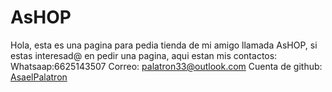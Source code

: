 # AsHOP
Hola, esta es una pagina para  pedia tienda de mi amigo llamada AsHOP, si estas interesad@ en pedir una pagina, aqui estan mis contactos:
Whatsaap:6625143507
Correo: palatron33@outlook.com
Cuenta de github: [AsaelPalatron](https://github.com/PalatronDead?tab=repositories)
